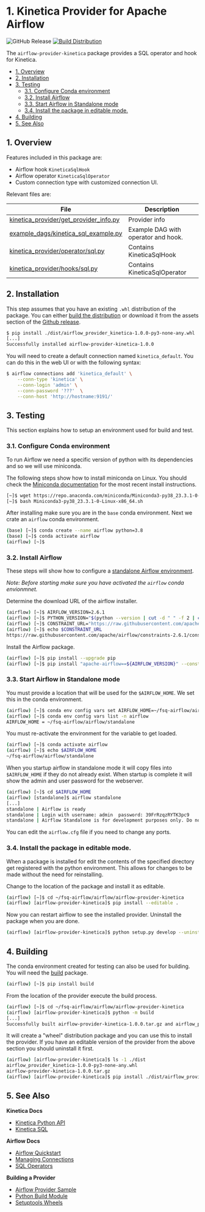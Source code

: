 # 1. Kinetica Provider for Apache Airflow

![GitHub Release](https://img.shields.io/github/v/release/kineticadb/kinetica-airflow?style=flat&label=Release&color=orange&link=https%3A%2F%2Fgithub.com%2Fkineticadb%2Fkinetica-airflow%2Freleases)
[![Build Distribution](https://github.com/kineticadb/kinetica-airflow/actions/workflows/build.yml/badge.svg)](https://github.com/kineticadb/kinetica-airflow/actions/workflows/build.yml)

The `airflow-provider-kinetica` package provides a SQL operator and hook for Kinetica.

- [1. Overview](#1-overview)
- [2. Installation](#2-installation)
- [3. Testing](#3-testing)
  - [3.1. Configure Conda environment](#31-configure-conda-environment)
  - [3.2. Install Airflow](#32-install-airflow)
  - [3.3. Start Airflow in Standalone mode](#33-start-airflow-in-standalone-mode)
  - [3.4. Install the package in editable mode.](#34-install-the-package-in-editable-mode)
- [4. Building](#4-building)
- [5. See Also](#5-see-also)

## 1. Overview

Features included in this package are:

- Airflow hook `KineticaSqlHook`
- Airflow operator `KineticaSqlOperator`
- Custom connection type with customized connection UI.

Relevant files are:

| File                                                                             | Description                         |
| -------------------------------------------------------------------------------- | ----------------------------------- |
| [kinetica_provider/get_provider_info.py](kinetica_provider/get_provider_info.py) | Provider info                       |
| [example_dags/kinetica_sql_example.py](example_dags/kinetica_sql_example.py)     | Example DAG with operator and hook. |
| [kinetica_provider/operator/sql.py](kinetica_provider/operator/sql.py)           | Contains KineticaSqlHook            |
| [kinetica_provider/hooks/sql.py](kinetica_provider/hooks/sql.py)                 | Contains KineticaSqlOperator        |

## 2. Installation

This step assumes that you have an existing `.whl` distribution of the package. You can either [build the distribution](#3-building) or download it from the assets section of the [Github release](https://github.com/kineticadb/kinetica-airflow/releases/).

```sh
$ pip install ./dist/airflow_provider_kinetica-1.0.0-py3-none-any.whl
[...]
Successfully installed airflow-provider-kinetica-1.0.0
```

You will need to create a default connection named `kinetica_default`. You can do this in the web UI or with the following syntax:

```bash
$ airflow connections add 'kinetica_default' \
    --conn-type 'kinetica' \
    --conn-login 'admin' \
    --conn-password '???'  \
    --conn-host 'http://hostname:9191/'
```

## 3. Testing 

This section explains how to setup an environment used for build and test.

### 3.1. Configure Conda environment

To run Airflow we need a specific version of python with its dependencies and so we will use miniconda. 

The following steps show how to install miniconda on Linux. You should check the [Miniconda documentation][MINICONDA] for the most recent install instructions.

[MINICONDA]: <https://docs.conda.io/en/latest/miniconda.html> "Miniconda Installation"

```sh
[~]$ wget https://repo.anaconda.com/miniconda/Miniconda3-py38_23.3.1-0-Linux-x86_64.sh
[~]$ bash Miniconda3-py38_23.3.1-0-Linux-x86_64.sh
```

After installing make sure you are in the `base` conda environment. Next we crate an `airflow` conda environment. 

```sh
(base) [~]$ conda create --name airflow python=3.8
(base) [~]$ conda activate airflow
(airflow) [~]$ 
```

### 3.2. Install Airflow

These steps will show how to configure a [standalone Airflow environment][STANDALONE]. 

[STANDALONE]: <https://airflow.apache.org/docs/apache-airflow/stable/start.html> "Airflow Quick Start"

*Note: Before starting make sure you have activated the `airflow` conda envionmnet.*

Determine the download URL of the airflow installer.

```sh
(airflow) [~]$ AIRFLOW_VERSION=2.6.1
(airflow) [~]$ PYTHON_VERSION="$(python --version | cut -d " " -f 2 | cut -d "." -f 1-2)"
(airflow) [~]$ CONSTRAINT_URL="https://raw.githubusercontent.com/apache/airflow/constraints-${AIRFLOW_VERSION}/constraints-${PYTHON_VERSION}.txt"
(airflow) [~]$ echo $CONSTRAINT_URL
https://raw.githubusercontent.com/apache/airflow/constraints-2.6.1/constraints-3.8.txt
```

Install the Airflow package.

```sh
(airflow) [~]$ pip install --upgrade pip
(airflow) [~]$ pip install "apache-airflow==${AIRFLOW_VERSION}" --constraint "${CONSTRAINT_URL}"
```

### 3.3. Start Airflow in Standalone mode

You must provide a location that will be used for the `$AIRFLOW_HOME`. We set this in the conda environment.

```sh
(airflow) [~]$ conda env config vars set AIRFLOW_HOME=~/fsq-airflow/airflow/standalone
(airflow) [~]$ conda env config vars list -n airflow
AIRFLOW_HOME = ~/fsq-airflow/airflow/standalone
```

You must re-activate the environment for the variable to get loaded.

```sh
(airflow) [~]$ conda activate airflow
(airflow) [~]$ echo $AIRFLOW_HOME
~/fsq-airflow/airflow/standalone
```

When you startup airflow in standalone mode it will copy files into `$AIRFLOW_HOME` if they do not already exist. When startup is complete it will show the admin and user password for the webserver.

```sh
(airflow) [~]$ cd $AIRFLOW_HOME
(airflow) [standalone]$ airflow standalone
[...]
standalone | Airflow is ready
standalone | Login with username: admin  password: 39FrRzqzRYTK3pc9
standalone | Airflow Standalone is for development purposes only. Do not use this in production!
```

You can edit the `airflow.cfg` file if you need to change any ports.

### 3.4. Install the package in editable mode.

When a package is installed for edit the contents of the specified directory get registered with the python environment. This allows for changes to be made without the need for reinstalling.

Change to the location of the package and install it as editable.

```sh
(airflow) [~]$ cd ~/fsq-airflow/airflow/airflow-provider-kinetica
(airflow) [airflow-provider-kinetica]$ pip install --editable .
```

Now you can restart airflow to see the installed provider. Uninstall the package when you are done.

```sh
(airflow) [airflow-provider-kinetica]$ python setup.py develop --uninstall
```

## 4. Building

The conda environment created for testing can also be used for building. You will need the [build][BUILD] package.


[BUILD]: <https://pypa-build.readthedocs.io/en/latest/index.html> "Python Build Utility"

```sh
(airflow) [~]$ pip install build
```

From the location of the provider execute the build process.

```sh
(airflow) [~]$ cd ~/fsq-airflow/airflow/airflow-provider-kinetica
(airflow) [airflow-provider-kinetica]$ python -m build
[...]
Successfully built airflow-provider-kinetica-1.0.0.tar.gz and airflow_provider_kinetica-1.0.0-py3-none-any.whl
```

It will create a "wheel" distribution package and you can use this to install the provider. If you have an editable version of the provider from the above section you should uninstall it first.

```sh
(airflow) [airflow-provider-kinetica]$ ls -1 ./dist
airflow_provider_kinetica-1.0.0-py3-none-any.whl
airflow-provider-kinetica-1.0.0.tar.gz
(airflow) [airflow-provider-kinetica]$ pip install ./dist/airflow_provider_kinetica-1.0.0-py3-none-any.whl
```

## 5. See Also

**Kinetica Docs**

- [Kinetica Python API](https://docs.kinetica.com/7.1/api/python/)
- [Kinetica SQL](https://docs.kinetica.com/7.1/sql/)

**Airflow Docs**

- [Airflow Quickstart](https://airflow.apache.org/docs/apache-airflow/stable/start.html)
- [Managing Connections](https://airflow.apache.org/docs/apache-airflow/stable/howto/connection.html)
- [SQL Operators](https://airflow.apache.org/docs/apache-airflow-providers-common-sql/stable/operators.html)

**Building a Provider**

- [Airflow Provider Sample](https://github.com/astronomer/airflow-provider-sample)
- [Python Build Module](https://pypa-build.readthedocs.io/en/latest/index.html)
- [Setuptools Wheels](https://packaging.python.org/en/latest/guides/distributing-packages-using-setuptools/#wheels)
